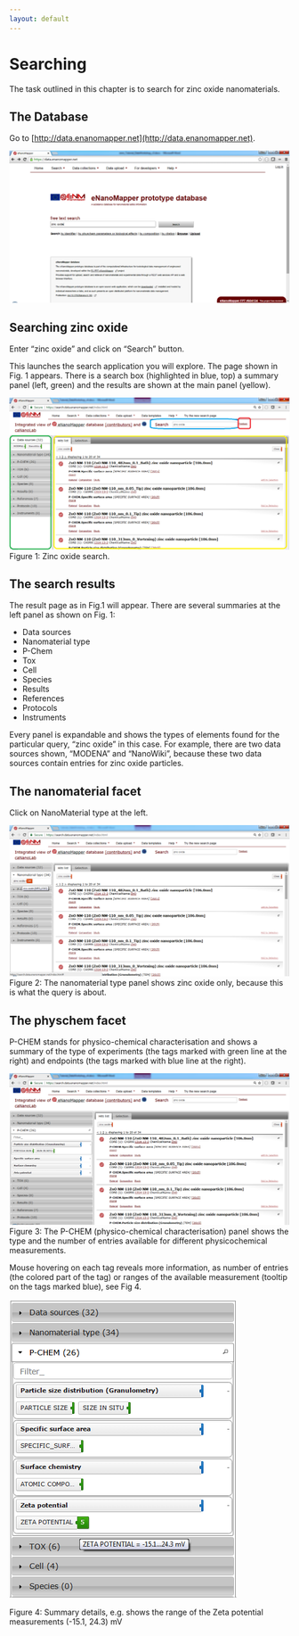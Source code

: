 ```yaml
---
layout: default
---
```


# Searching

The task outlined in this chapter is to search for zinc oxide nanomaterials.

## The Database

Go to [http://data.enanomapper.net](http://data.enanomapper.net).

![The database front page.](media/image2.png)

## Searching zinc oxide

Enter “zinc oxide” and click on “Search” button.

This launches the search application you will explore.  The page shown in Fig. 1 appears. There is a search box (highlighted in blue, top) a summary panel (left, green) and the results are shown at the main panel (yellow). 

![Zinc oxide search](media/image3.png)
Figure 1: Zinc oxide search.

## The search results

The result page as in Fig.1 will appear. There are several summaries at the left panel as shown on Fig. 1:

* Data sources
* Nanomaterial type
* P-Chem
* Tox
* Cell
* Species
* Results
* References
* Protocols
* Instruments

Every panel is expandable and shows the types of elements found for the particular query, “zinc oxide” in this case. For example, there are two data sources shown, “MODENA” and “NanoWiki”, because these two data sources contain entries for zinc oxide particles. 

## The nanomaterial facet

Click on NanoMaterial type at the left.

![The nanomaterial facet](media/image4.png)
Figure 2: The nanomaterial type panel shows zinc oxide only, because this is what the query is about.

## The physchem facet

P-CHEM stands for physico-chemical characterisation and shows a summary of the type of experiments (the tags marked with green line at the right) and endpoints (the tags marked with blue line at the right).

![The physchem facet](media/image5.png)
Figure 3: The P-CHEM (physico-chemical characterisation) panel shows the type and the number of entries available for different physicochemical measurements.

Mouse hovering on each tag reveals more information, as number of entries (the colored part of the tag) or ranges of the available measurement (tooltip on the tags marked blue), see Fig 4.

![The physchem facet close-up](media/image6.png)

Figure 4: Summary details, e.g. shows the range of the Zeta potential measurements (-15.1, 24.3) mV
